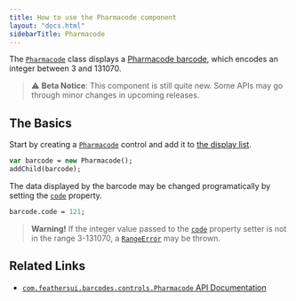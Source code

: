 ```yaml
---
title: How to use the Pharmacode component
layout: "docs.html"
sidebarTitle: Pharmacode
---
```


The [`Pharmacode`](https://api.feathersui.com/premium-components/barcodes-pack/com/feathersui/barcodes/controls/Pharmacode.html) class displays a [Pharmacode barcode](https://en.wikipedia.org/wiki/Pharmacode), which encodes an integer between 3 and 131070.

> ⚠️ **Beta Notice**: This component is still quite new. Some APIs may go through minor changes in upcoming releases.

## The Basics

Start by creating a [`Pharmacode`](https://api.feathersui.com/premium-components/barcodes-pack/com/feathersui/barcodes/controls/Pharmacode.html) control and add it to [the display list](https://books.openfl.org/openfl-developers-guide/display-programming/basics-of-display-programming.html).

```haxe
var barcode = new Pharmacode();
addChild(barcode);
```

The data displayed by the barcode may be changed programatically by setting the [`code`](https://api.feathersui.com/premium-components/barcodes-pack/com/feathersui/barcodes/controls/Pharmacode.html#code) property.

```haxe
barcode.code = 121;
```

> **Warning!** If the integer value passed to the [`code`](https://api.feathersui.com/premium-components/barcodes-pack/com/feathersui/barcodes/controls/Pharmacode.html#code) property setter is not in the range 3-131070, a [`RangeError`](https://api.openfl.org/openfl/errors/RangeError.html) may be thrown.

## Related Links

- [`com.feathersui.barcodes.controls.Pharmacode` API Documentation](https://api.feathersui.com/premium-components/barcodes-pack/com/feathersui/barcodes/controls/Pharmacode.html)